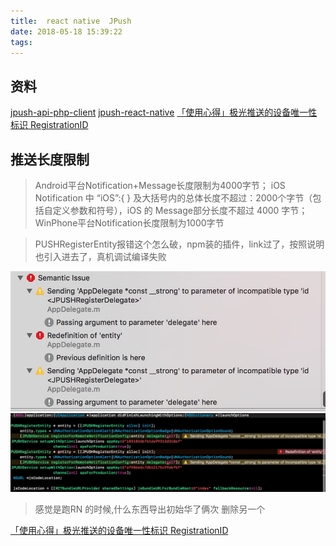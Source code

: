 ```yaml
---
title:  react native  JPush
date: 2018-05-18 15:39:22
tags:
---
```


## 资料

[jpush-api-php-client](https://github.com/jpush/jpush-api-php-client/tree/master)
[jpush-react-native](https://github.com/jpush/jpush-react-native/)
[「使用心得」极光推送的设备唯一性标识 RegistrationID](https://community.jiguang.cn/t/registrationid/3810)

## 推送长度限制

>Android平台Notification+Message长度限制为4000字节； iOS Notification 中 “iOS”:{ } 及大括号内的总体长度不超过：2000个字节（包括自定义参数和符号），iOS 的 Message部分长度不超过 4000 字节； WinPhone平台Notification长度限制为1000字节

>PUSHRegisterEntity报错这个怎么破，npm装的插件，link过了，按照说明也引入进去了，真机调试编译失败

![751520500441_.pi](media/15205024268114/751520500441_.pic.jpg)
![941520502142_.pic_hd](media/15205024268114/941520502142_.pic_hd.jpg)

>感觉是跑RN 的时候,什么东西导出初始华了俩次
>删除另一个

[「使用心得」极光推送的设备唯一性标识 RegistrationID](https://community.jiguang.cn/t/registrationid/3810)

